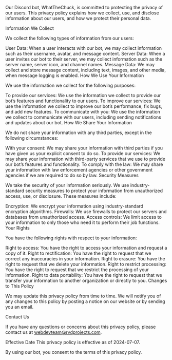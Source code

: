 Our Discord bot, WhatTheChuck, is committed to protecting the privacy of our users. This privacy policy explains how we collect, use, and disclose information about our users, and how we protect their personal data.

Information We Collect

We collect the following types of information from our users:

User Data: When a user interacts with our bot, we may collect information such as their username, avatar, and message content.
Server Data: When a user invites our bot to their server, we may collect information such as the server name, server icon, and channel names.
Message Data: We may collect and store message content, including text, images, and other media, when message logging is enabled.
How We Use Your Information

We use the information we collect for the following purposes:

To provide our services: We use the information we collect to provide our bot’s features and functionality to our users.
To improve our services: We use the information we collect to improve our bot’s performance, fix bugs, and add new features.
To communicate with you: We use the information we collect to communicate with our users, including sending notifications and updates about our bot.
How We Share Your Information

We do not share your information with any third parties, except in the following circumstances:

With your consent: We may share your information with third parties if you have given us your explicit consent to do so.
To provide our services: We may share your information with third-party services that we use to provide our bot’s features and functionality.
To comply with the law: We may share your information with law enforcement agencies or other government agencies if we are required to do so by law.
Security Measures

We take the security of your information seriously. We use industry-standard security measures to protect your information from unauthorized access, use, or disclosure. These measures include:

Encryption: We encrypt your information using industry-standard encryption algorithms.
Firewalls: We use firewalls to protect our servers and databases from unauthorized access.
Access controls: We limit access to your information to only those who need it to perform their job functions.
Your Rights

You have the following rights with respect to your information:

Right to access: You have the right to access your information and request a copy of it.
Right to rectification: You have the right to request that we correct any inaccuracies in your information.
Right to erasure: You have the right to request that we delete your information.
Right to restrict processing: You have the right to request that we restrict the processing of your information.
Right to data portability: You have the right to request that we transfer your information to another organization or directly to you.
Changes to This Policy

We may update this privacy policy from time to time. We will notify you of any changes to this policy by posting a notice on our website or by sending you an email.

Contact Us

If you have any questions or concerns about this privacy policy, please contact us at webdevteam@rvdprojects.com.

Effective Date
This privacy policy is effective as of 2024-07-07.

By using our bot, you consent to the terms of this privacy policy.
